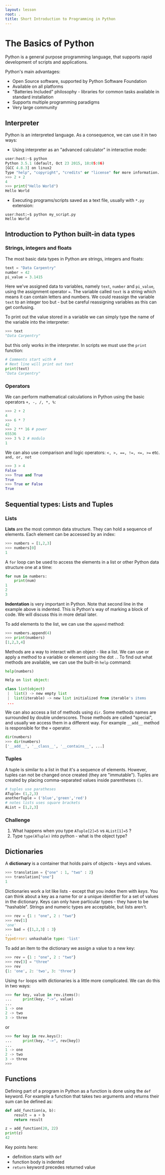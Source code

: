 ```yaml
---
layout: lesson
root: .
title: Short Introduction to Programming in Python
---
```


# The Basics of Python

Python is a general purpose programming language, that supports rapid development
of scripts and applications.

Python's main advantages:

* Open Source software, supported by Python Software Foundation
* Available on all platforms
* "Batteries Included" philosophy - libraries for common tasks available in
  standard installation
* Supports multiple programming paradigms
* Very large community

## Interpreter

Python is an interpreted language. As a consequence, we can use it in two ways:

* Using interpreter as an "advanced calculator" in interactive mode:

```python
user:host:~$ python
Python 3.5.1 (default, Oct 23 2015, 18:05:06)
[GCC 4.8.3] on linux2
Type "help", "copyright", "credits" or "license" for more information.
>>> 2 + 2
4
>>> print("Hello World")
Hello World
```

* Executing programs/scripts saved as a text file, usually with `*.py` extension:

```
user:host:~$ python my_script.py
Hello World
```


## Introduction to Python built-in data types

### Strings, integers and floats

The most basic data types in Python are strings, integers and floats:

```python
text = "Data Carpentry"
number = 42
pi_value = 3.1415
```

Here we've assigned data to variables, namely `text`, `number` and `pi_value`,
using the assignment operator `=`. The variable called `text` is a string which
means it can contain letters and numbers. We could reassign the variable `text`
to an integer too but - but be careful reassigning variables as this can get 
confusing.

To print out the value stored in a variable we can simply type the name of the
variable into the interpreter:

```python
>>> text
"Data Carpentry"
```

but this only works in the interpreter. In scripts we must use the `print` function:

```python
# Comments start with #
# Next line will print out text
print(text)
"Data Carpentry"
```

### Operators

We can perform mathematical calculations in Python using the basic operators
 `+, -, /, *, %`:

```python
>>> 2 + 2
4
>>> 6 * 7
42
>>> 2 ** 16 # power
65536
>>> 3 % 2 # modulo
1
```

We can also use comparison and logic operators:
`<, >, ==, !=, <=, >=` etc.
`and, or, not`

```python
>>> 3 > 4
False
>>> True and True
True
>>> True or False
True
```

## Sequential types: Lists and Tuples

### Lists

**Lists** are the most common data structure. They can hold a sequence of
elements. Each element can be accessed by an index:

```python
>>> numbers = [1,2,3]
>>> numbers[0]
1
```

A `for` loop can be used to access the elements in a list or other Python data
structure one at a time:

```python
for num in numbers:
    print(num)
1
2
3
```

**Indentation** is very important in Python. Note that second line in the 
example above is indented. This is Python's way of marking a block of code. We will
discuss this in more detail later.

To add elements to the list, we can use the `append` method:

```python
>>> numbers.append(4)
>>> print(numbers)
[1,2,3,4]
```

Methods are a way to interact with an object - like a list. We can use or apply 
a method to a variable or element using the dot `.`. To find out what methods are
 available, we can use the built-in `help` command:

```python
help(numbers)

Help on list object:

class list(object)
 |  list() -> new empty list
 |  list(iterable) -> new list initialized from iterable's items
 ...
```

We can also access a list of methods using `dir`. Some methods names are
surrounded by double underscores. Those methods are called "special", and
usually we access them in a different way. For example `__add__` method is
responsible for the `+` operator.

```python
dir(numbers)
>>> dir(numbers)
['__add__', '__class__', '__contains__', ...]
```

### Tuples

A tuple is similar to a list in that it's a sequence of elements. However,
tuples can not be changed once created (they are "immutable"). Tuples are
created by placing comma-separated values inside parentheses `()`.

```python
# tuples use paratheses
ATuple= (1,2,3)
anotherTuple = ('blue','green','red')
# notes lists uses square brackets
AList = [1,2,3]
```

### Challenge
1. What happens when you type `ATuple[2]=5` vs `AList[1]=5` ?
2. Type `type(ATuple)` into python - what is the object type?


## Dictionaries

A **dictionary** is a container that holds pairs of objects - keys and values.

```python
>>> translation = {"one" : 1, "two" : 2}
>>> translation["one"]
1
```
Dictionaries work a lot like lists - except that you index them with *keys*. 
You can think about a key as a name for or a unique identifier for a set of values
in the dictionary. Keys can only have particular types - they have to be 
"hashable". Strings and numeric types are acceptable, but lists aren't.

```python
>>> rev = {1 : "one", 2 : "two"}
>>> rev[1]
'one'
>>> bad = {[1,2,3] : 3}
...
TypeError: unhashable type: 'list'
```

To add an item to the dictionary we assign a value to a new key:

```python
>>> rev = {1 : "one", 2 : "two"}
>>> rev[3] = "three"
>>> rev
{1: 'one', 2: 'two', 3: 'three'}
```

Using `for` loops with dictionaries is a little more complicated. We can do this
in two ways:

```python
>>> for key, value in rev.items():
...     print(key, "->", value)
...
1 -> one
2 -> two
3 -> three
```

or

```python
>>> for key in rev.keys():
...     print(key, "->", rev[key])
...
1 -> one
2 -> two
3 -> three
>>>
```

## Functions

Defining part of a program in Python as a function is done using the `def`
keyword. For example a function that takes two arguments and returns their sum
can be defined as:

```python
def add_function(a, b):
    result = a + b
    return result

z = add_function(20, 22)
print(z)
42
```

Key points here:

* definition starts with `def`
* function body is indented
* `return` keyword precedes returned value
